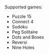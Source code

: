 Supported games:
  - Puzzle 15
  - Connect 4
  - Sudoku
  - Peg Solitaire
  - Dots and Boxes
  - Reversi
  - Nine Holes
